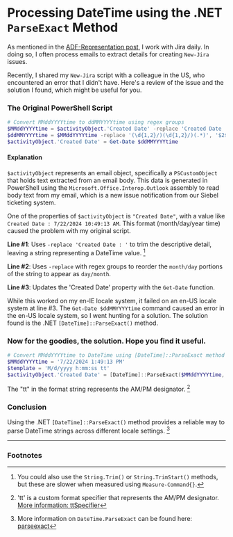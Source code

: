# Processing DateTime using the .NET `ParseExact` Method

As mentioned in the [ADF-Representation post](https://pauljnav.github.io/2024/07/10/Atlassian-Doc-Format-ADF-Representation.html), I work with Jira daily. In doing so, I often process emails to extract details for creating `New-Jira` issues.

Recently, I shared my `New-Jira` script with a colleague in the US, who encountered an error that I didn't have. Here's a review of the issue and the solution I found, which might be useful for you.

### The Original PowerShell Script

```powershell
# Convert MMddYYYYtime to ddMMYYYYtime using regex groups
$MMddYYYYtime = $activityObject.'Created Date' -replace 'Created Date : '
$ddMMYYYYtime = $MMddYYYYtime -replace '(\d{1,2}/)(\d{1,2}/)(.*)', '$2$1$3'
$activityObject.'Created Date' = Get-Date $ddMMYYYYtime
```

#### Explanation

`$activityObject` represents an email object, specifically a `PSCustomObject` that holds text extracted from an email body. This data is generated in PowerShell using the `Microsoft.Office.Interop.Outlook` assembly to read body text from my email, which is a new issue notification from our Siebel ticketing system.

One of the properties of `$activityObject` is `"Created Date"`, with a value like `Created Date : 7/22/2024 10:49:13 AM`. This format (month/day/year time) caused the problem with my original script.

**Line #1**: Uses `-replace 'Created Date : '` to trim the descriptive detail, leaving a string representing a DateTime value. [^1]

**Line #2**: Uses `-replace` with regex groups to reorder the `month/day` portions of the string to appear as `day/month`.

**Line #3**: Updates the 'Created Date' property with the `Get-Date` function.

While this worked on my en-IE locale system, it failed on an en-US locale system at line #3. The `Get-Date $ddMMYYYYtime` command caused an error in the en-US locale system, so I went hunting for a solution. The solution found is the .NET `[DateTime]::ParseExact()` method.

### Now for the goodies, the solution. Hope you find it useful.

```powershell
# Convert MMddYYYYtime to DateTime using [DateTime]::ParseExact method
$MMddYYYYtime = '7/22/2024 1:49:13 PM'
$template = 'M/d/yyyy h:mm:ss tt'
$activityObject.'Created Date' = [DateTime]::ParseExact($MMddYYYYtime, $template, $null)
```

The "tt" in the format string represents the AM/PM designator. [^2]

### Conclusion

Using the .NET `[DateTime]::ParseExact()` method provides a reliable way to parse DateTime strings across different locale settings. [^3]

---

### Footnotes

[^1]: You could also use the `String.Trim()` or `String.TrimStart()` methods, but these are slower when measured using `Measure-Command{}`.
[^2]: 'tt' is a custom format specifier that represents the AM/PM designator. [More information: ttSpecifier](https://learn.microsoft.com/en-us/dotnet/standard/base-types/custom-date-and-time-format-strings#ttSpecifier)
[^3]: More information on `DateTime.ParseExact` can be found here: [parseexact](https://learn.microsoft.com/en-us/dotnet/api/system.datetime.parseexact)
